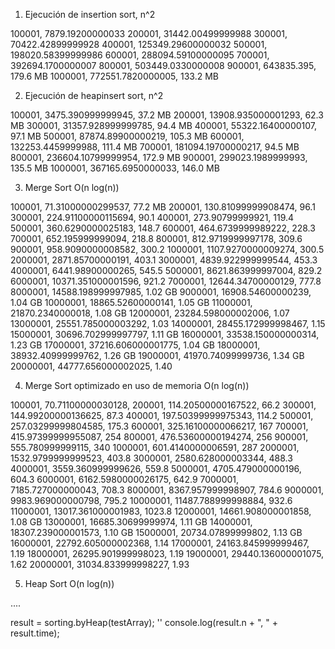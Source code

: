 1. Ejecución de insertion sort, n^2

100001, 7879.19200000033
200001, 31442.00499999988
300001, 70422.42899999928
400001, 125349.29600000032
500001, 198020.58399999986
600001, 288094.59100000095
700001, 392694.1700000007
800001, 503449.0330000008
900001, 643835.395, 179.6 MB
1000001, 772551.7820000005, 133.2 MB

2. Ejecución de heapinsert sort, n^2

100001, 3475.390999999945, 37.2 MB
200001, 13908.935000001293, 62.3 MB
300001, 31357.928999999785, 94.4 MB
400001, 55322.16400000107, 97.1 MB
500001, 87874.89900000219, 105.3 MB
600001, 132253.4459999988, 111.4 MB
700001, 181094.19700000217, 94.5 MB
800001, 236604.10799999954, 172.9 MB
900001, 299023.1989999993, 135.5 MB
1000001, 367165.6950000033, 146.0 MB

3. Merge Sort O(n log(n))

100001, 71.31000000299537, 77.2 MB
200001, 130.81099999908474, 96.1
300001, 224.91100000115694, 90.1
400001, 273.90799999921, 119.4
500001, 360.6290000025183, 148.7
600001, 464.6739999989222, 228.3
700001, 652.195999999094, 218.8
800001, 812.9719999997178, 309.6
900001, 958.9090000008582, 300.2
1000001, 1107.9270000009274, 300.5
2000001, 2871.85700000191, 403.1
3000001, 4839.922999999544, 453.3
4000001, 6441.98900000265, 545.5
5000001, 8621.863999997004, 829.2
6000001, 10371.351000001596, 921.2
7000001, 12644.34700000129, 777.8
8000001, 14588.198999997985, 1.02 GB
9000001, 16908.54600000239, 1.04 GB
10000001, 18865.52600000141, 1.05 GB
11000001, 21870.2340000018, 1.08 GB
12000001, 23284.598000002006, 1.07
13000001, 25551.785000003292, 1.03
14000001, 28455.172999998467, 1.15
15000001, 30696.702999997797, 1.11 GB
16000001, 33538.150000000314, 1.23 GB
17000001, 37216.606000001775, 1.04 GB
18000001, 38932.40999999762, 1.26 GB
19000001, 41970.74099999736, 1.34 GB
20000001, 44777.656000002025, 1.40

4. Merge Sort optimizado en uso de memoria O(n log(n))

100001, 70.71100000030128,
200001, 114.20500000167522, 66.2
300001, 144.99200000136625, 87.3
400001, 197.50399999975343, 114.2
500001, 257.03299999804585, 175.3
600001, 325.16100000066217, 167
700001, 415.97399999955087, 254
800001, 476.53600000194274, 256
900001, 555.780999999115, 340
1000001, 601.4140000006591, 287
2000001, 1532.9799999999523, 403.8
3000001, 2580.628000003344, 488.3
4000001, 3559.360999999626, 559.8
5000001, 4705.479000000196, 604.3
6000001, 6162.5980000026175, 642.9
7000001, 7185.727000000043, 708.3
8000001, 8367.957999998907, 784.6
9000001, 9983.969000000798, 795.2
10000001, 11487.788999998884, 932.6
11000001, 13017.361000001983, 1023.8
12000001, 14661.908000001858, 1.08 GB
13000001, 16685.30699999974, 1.11 GB
14000001, 18307.239000001573, 1.10 GB
15000001, 20734.07899999802, 1.13 GB
16000001, 22792.605000002368, 1.14
17000001, 24163.845999999467, 1.19
18000001, 26295.901999998023, 1.19
19000001, 29440.136000001075, 1.62
20000001, 31034.833999998227, 1.93

5. Heap Sort O(n log(n))

....

result = sorting.byHeap(testArray); ''
console.log(result.n + ", " + result.time);
